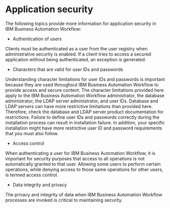 # Application security

The following topics provide more information for application security
in IBM Business Automation Workflow:

- Authentication of users

Clients must be authenticated as a user from the user registry when administrative security is enabled. If a client tries to access a secured application without being authenticated, an exception is generated.
- Characters that are valid for user IDs and passwords

Understanding character limitations for user IDs and passwords is important because they are used throughout IBM Business Automation Workflow to provide access and secure content. The character limitations provided here apply to the IBM Business Automation Workflow administrator, the database administrator, the LDAP server administrator, and user IDs. Database and LDAP servers can have more restrictive limitations than provided here. Therefore, check the database and LDAP server product documentation for restrictions. Failure to define user IDs and passwords correctly during the installation process can result in installation failure. In addition, your specific installation might have more restrictive user ID and password requirements that you must also follow.
- Access control

When authenticating a user for IBM Business Automation Workflow, it is important for security purposes that access to all operations is not automatically granted to that user. Allowing some users to perform certain operations, while denying access to those same operations for other users, is termed access control.
- Data integrity and privacy

The privacy and integrity of data when IBM Business Automation Workflow processes are invoked is critical to maintaining security.
